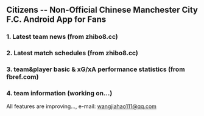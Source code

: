 ## Citizens -- Non-Official Chinese Manchester City F.C. Android App for Fans

### 1. Latest team news (from zhibo8.cc)

### 2. Latest match schedules (from zhibo8.cc)

### 3. team&player basic & xG/xA performance statistics (from fbref.com)

### 4. team information (working on...)

All features are improving..., e-mail: wangjiahao111@qq.com
